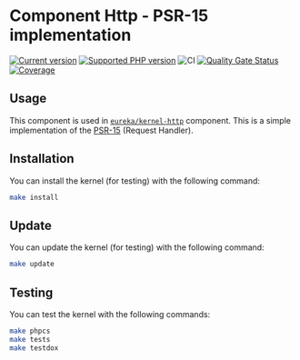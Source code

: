 # Component Http - PSR-15 implementation

[![Current version](https://img.shields.io/packagist/v/eureka/component-http.svg?logo=composer)](https://packagist.org/packages/eureka/component-http)
[![Supported PHP version](https://img.shields.io/static/v1?logo=php&label=PHP&message=7.4|8.0|8.1&color=777bb4)](https://packagist.org/packages/eureka/component-http)
![CI](https://github.com/eureka-framework/component-http/workflows/CI/badge.svg)
[![Quality Gate Status](https://sonarcloud.io/api/project_badges/measure?project=eureka-framework_component-http&metric=alert_status)](https://sonarcloud.io/dashboard?id=eureka-framework_component-http)
[![Coverage](https://sonarcloud.io/api/project_badges/measure?project=eureka-framework_component-http&metric=coverage)](https://sonarcloud.io/dashboard?id=eureka-framework_component-http)

## Usage
 This component is used in [`eureka/kernel-http`](https://github.com/eureka-framework/kernel-http/) component.
 This is a simple implementation of the [PSR-15](https://www.php-fig.org/psr/psr-15/) (Request Handler).

## Installation

You can install the kernel (for testing) with the following command:
```bash
make install
```

## Update

You can update the kernel (for testing) with the following command:
```bash
make update
```

## Testing

You can test the kernel with the following commands:
```bash
make phpcs
make tests
make testdox
```
